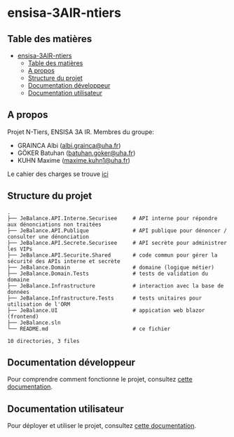 # ensisa-3AIR-ntiers

## Table des matières
- [ensisa-3AIR-ntiers](#ensisa-3air-ntiers)
  - [Table des matières](#table-des-matières)
  - [A propos](#a-propos)
  - [Structure du projet](#structure-du-projet)
  - [Documentation développeur](#documentation-développeur)
  - [Documentation utilisateur](#documentation-utilisateur)

## A propos
Projet N-Tiers, ENSISA 3A IR.
Membres du groupe:
- GRAINCA Albi (albi.grainca@uha.fr)
- GÖKER Batuhan (batuhan.goker@uha.fr)
- KUHN Maxime (maxime.kuhn1@uha.fr)

Le cahier des charges se trouve [ici](./documentation/CAHIER_DES_CHARGES.md)

## Structure du projet
```
.
├── JeBalance.API.Interne.Securisee     # API interne pour répondre aux dénonciations non traitées
├── JeBalance.API.Publique              # API publique pour dénoncer / consulter une dénonciation
├── JeBalance.API.Secrete.Securisee     # API secrète pour administrer les VIPs
├── JeBalance.API.Securite.Shared       # code commun pour gérer la sécurité des APIs interne et secrète
├── JeBalance.Domain                    # domaine (logique métier)
├── JeBalance.Domain.Tests              # tests de validation du domaine
├── JeBalance.Infrastructure            # interaction avec la base de données
├── JeBalance.Infrastructure.Tests      # tests unitaires pour utilisation de l'ORM
├── JeBalance.UI                        # appication web blazor (frontend)
├── JeBalance.sln                       
└── README.md                           # ce fichier

10 directories, 3 files
```

## Documentation développeur
Pour comprendre comment fonctionne le projet, consultez [cette documentation](./documentation/DEV_DOC.md).

## Documentation utilisateur
Pour déployer et utiliser le projet, consultez [cette documentation](./documentation/USER_DOC.md).
